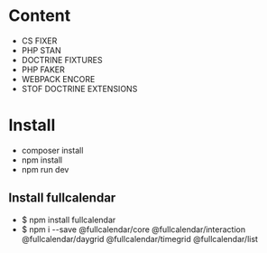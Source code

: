 # Content

* CS FIXER 
* PHP STAN
* DOCTRINE FIXTURES
* PHP FAKER 
* WEBPACK ENCORE
* STOF DOCTRINE EXTENSIONS 


# Install 

* composer install
* npm install
* npm run dev


## Install fullcalendar 

* $ npm install fullcalendar
* $ npm i --save  @fullcalendar/core @fullcalendar/interaction @fullcalendar/daygrid @fullcalendar/timegrid  @fullcalendar/list


